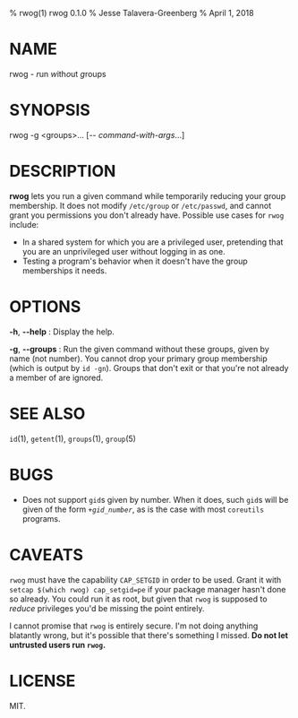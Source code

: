 % rwog(1) rwog 0.1.0
% Jesse Talavera-Greenberg
% April 1, 2018

# NAME

rwog - *r*un *w*ith*o*ut *g*roups

# SYNOPSIS

rwog -g \<groups\>... [-- *command-with-args*...]

# DESCRIPTION

**rwog** lets you run a given command while temporarily reducing your group
membership.  It does not modify `/etc/group` or `/etc/passwd`, and cannot
grant you permissions you don't already have.  Possible use cases for `rwog`
include:

* In a shared system for which you are a privileged user, pretending that you
  are an unprivileged user without logging in as one.
* Testing a program's behavior when it doesn't have the group memberships it
  needs.

# OPTIONS

**-h**, **--help**
:   Display the help.

**-g**, **--groups**
:   Run the given command without these groups, given by name (not number).
    You cannot drop your primary group membership (which is output by `id -gn`).
    Groups that don't exit or that you're not already a member of are ignored.

# SEE ALSO

`id`(1), `getent`(1), `groups`(1), `group`(5)

# BUGS

- Does not support `gid`s given by number.  When it does, such `gid`s will be
  given of the form *`+gid_number`*, as is the case with most `coreutils` programs.

# CAVEATS

`rwog` must have the capability `CAP_SETGID` in order to be used.  Grant it
with `setcap $(which rwog) cap_setgid=pe` if your package manager hasn't done
so already.  You could run it as root, but given that `rwog` is supposed to
*reduce* privileges you'd be missing the point entirely.

I cannot promise that `rwog` is entirely secure.  I'm not doing anything
blatantly wrong, but it's possible that there's something I missed.  **Do not
let untrusted users run `rwog`.**

# LICENSE

MIT.

